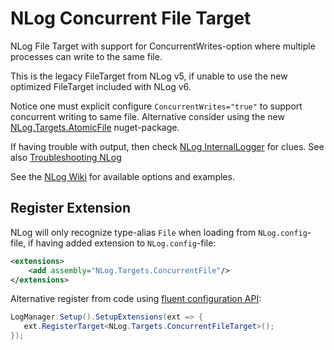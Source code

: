 # NLog Concurrent File Target

NLog File Target with support for ConcurrentWrites-option where multiple processes can write to the same file.

This is the legacy FileTarget from NLog v5, if unable to use the new optimized FileTarget included with NLog v6.

Notice one must explicit configure `ConcurrentWrites="true"` to support concurrent writing to same file.
Alternative consider using the new [NLog.Targets.AtomicFile](https://www.nuget.org/packages/NLog.Targets.AtomicFile) nuget-package.

If having trouble with output, then check [NLog InternalLogger](https://github.com/NLog/NLog/wiki/Internal-Logging) for clues. See also [Troubleshooting NLog](https://github.com/NLog/NLog/wiki/Logging-Troubleshooting)

See the [NLog Wiki](https://github.com/NLog/NLog/wiki/File-target) for available options and examples.

## Register Extension

NLog will only recognize type-alias `File` when loading from `NLog.config`-file, if having added extension to `NLog.config`-file:

```xml
<extensions>
    <add assembly="NLog.Targets.ConcurrentFile"/>
</extensions>
```

Alternative register from code using [fluent configuration API](https://github.com/NLog/NLog/wiki/Fluent-Configuration-API):

```csharp
LogManager.Setup().SetupExtensions(ext => {
   ext.RegisterTarget<NLog.Targets.ConcurrentFileTarget>();
});
```
